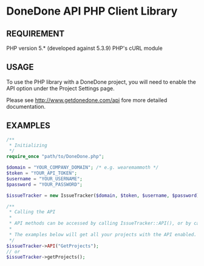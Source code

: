 # DoneDone API PHP Client Library

## REQUIREMENT
PHP version 5.* (developed against 5.3.9)
PHP's cURL module

## USAGE
To use the PHP library with a DoneDone project, you will need to enable the API option under the Project Settings page.

Please see http://www.getdonedone.com/api fore more detailed documentation.

## EXAMPLES 
```php
/**
 * Initializing
 */
require_once "path/to/DoneDone.php";

$domain = "YOUR_COMPANY_DOMAIN"; /* e.g. wearemammoth */
$token = "YOUR_API_TOKEN";
$username = "YOUR_USERNAME";
$password = "YOUR_PASSWORD";

$issueTracker = new IssueTracker($domain, $token, $username, $password);

/**
 * Calling the API 
 *
 * API methods can be accessed by calling IssueTracker::API(), or by calling the equivalent shorthand.
 *
 * The examples below will get all your projects with the API enabled.
 */
$issueTracker->API("GetProjects");
// or
$issueTracker->getProjects();
```
